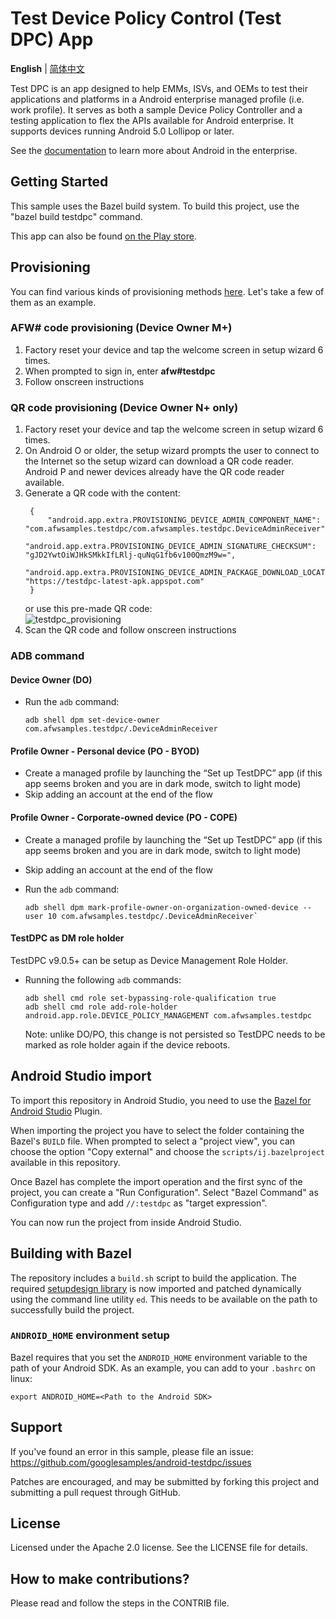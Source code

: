 Test Device Policy Control (Test DPC) App
=========================================

**English** | [简体中文](https://github.com/googlesamples/android-testdpc/blob/master/README_zh-cn.md)

Test DPC is an app designed to help EMMs, ISVs, and OEMs to test their applications and platforms in a Android enterprise managed profile (i.e. work profile). It serves as both a sample Device Policy Controller and a testing application to flex the APIs available for Android enterprise. It supports devices running Android 5.0 Lollipop or later.

See the [documentation](https://developer.android.com/work/index.html) to learn more about Android in the enterprise.

## Getting Started

This sample uses the Bazel build system. To build this project, use the "bazel build testdpc" command.

This app can also be found [on the Play store](https://play.google.com/store/apps/details?id=com.afwsamples.testdpc).

## Provisioning

You can find various kinds of provisioning methods [here](https://developers.google.com/android/work/prov-devices#Key_provisioning_differences_across_android_releases). Let's take a few of them as an example.

### AFW# code provisioning (Device Owner M+)
1. Factory reset your device and tap the welcome screen in setup wizard 6 times.
2. When prompted to sign in, enter **afw#testdpc**
3. Follow onscreen instructions

### QR code provisioning (Device Owner N+ only)
1. Factory reset your device and tap the welcome screen in setup wizard 6 times.
1. On Android O or older, the setup wizard prompts the user to connect to the Internet so the setup wizard can download a QR code reader.
   Android P and newer devices already have the QR code reader available.
1. Generate a QR code with the content:
   ```
    {
    	"android.app.extra.PROVISIONING_DEVICE_ADMIN_COMPONENT_NAME": "com.afwsamples.testdpc/com.afwsamples.testdpc.DeviceAdminReceiver",
    	"android.app.extra.PROVISIONING_DEVICE_ADMIN_SIGNATURE_CHECKSUM": "gJD2YwtOiWJHkSMkkIfLRlj-quNqG1fb6v100QmzM9w=",
    	"android.app.extra.PROVISIONING_DEVICE_ADMIN_PACKAGE_DOWNLOAD_LOCATION": "https://testdpc-latest-apk.appspot.com"
    }
   ```
   or use this pre-made QR code:  
   ![testdpc_provisioning](https://github.com/googlesamples/android-testdpc/assets/188886/a54b809f-cf58-433b-8cbe-f14cf3f00612)
1. Scan the QR code and follow onscreen instructions

### ADB command

#### Device Owner (DO)

*   Run the `adb` command:

    ```console
    adb shell dpm set-device-owner com.afwsamples.testdpc/.DeviceAdminReceiver
    ```

#### Profile Owner - Personal device (PO - BYOD)

*   Create a managed profile by launching the “Set up TestDPC” app (if this app
    seems broken and you are in dark mode, switch to light mode)
*   Skip adding an account at the end of the flow

#### Profile Owner - Corporate-owned device (PO - COPE)

*   Create a managed profile by launching the “Set up TestDPC” app (if this app
    seems broken and you are in dark mode, switch to light mode)
*   Skip adding an account at the end of the flow
*   Run the `adb` command:

    ```console
    adb shell dpm mark-profile-owner-on-organization-owned-device --user 10 com.afwsamples.testdpc/.DeviceAdminReceiver`
    ```

#### TestDPC as DM role holder

TestDPC v9.0.5+ can be setup as Device Management Role Holder.

*   Running the following `adb` commands:

    ```console
    adb shell cmd role set-bypassing-role-qualification true
    adb shell cmd role add-role-holder android.app.role.DEVICE_POLICY_MANAGEMENT com.afwsamples.testdpc
    ```

    Note: unlike DO/PO, this change is not persisted so TestDPC needs to be
    marked as role holder again if the device reboots.

## Android Studio import

To import this repository in Android Studio, you need to use the 
[Bazel for Android Studio](https://plugins.jetbrains.com/plugin/9185-bazel-for-android-studio)
Plugin.

When importing the project you have to select the folder containing the Bazel's
`BUILD` file. When prompted to select a "project view", you can choose the
option "Copy external" and choose the `scripts/ij.bazelproject` available in
this repository.

Once Bazel has complete the import operation and the first sync of the
project, you can create a "Run Configuration".
Select "Bazel Command" as Configuration type and add `//:testdpc` as
"target expression".

You can now run the project from inside Android Studio.

## Building with Bazel

The repository includes a `build.sh` script to build the application. The required
[setupdesign library](https://android.googlesource.com/platform/external/setupdesign/+/refs/heads/main)
is now imported and patched dynamically using the command line utility `ed`. This needs to be
available on the path to successfully build the project.

### `ANDROID_HOME` environment setup

Bazel requires that you set the `ANDROID_HOME` environment variable to the path of your Android SDK.
As an example, you can add to your `.bashrc` on linux:
```
export ANDROID_HOME=<Path to the Android SDK>
```

## Support

If you've found an error in this sample, please file an issue:
https://github.com/googlesamples/android-testdpc/issues

Patches are encouraged, and may be submitted by forking this project and submitting a pull request through GitHub.

## License

Licensed under the Apache 2.0 license. See the LICENSE file for details.

## How to make contributions?

Please read and follow the steps in the CONTRIB file.
